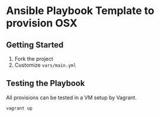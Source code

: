 # Ansible Playbook Template to provision OSX

## Getting Started

1. Fork the project
1. Customize `vars/main.yml`

## Testing the Playbook

All provisions can be tested in a VM setup by Vagrant.

```
vagrant up
```
